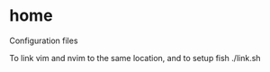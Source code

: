 # home
Configuration files

To link vim and nvim to the same location, and to setup fish
  ./link.sh
